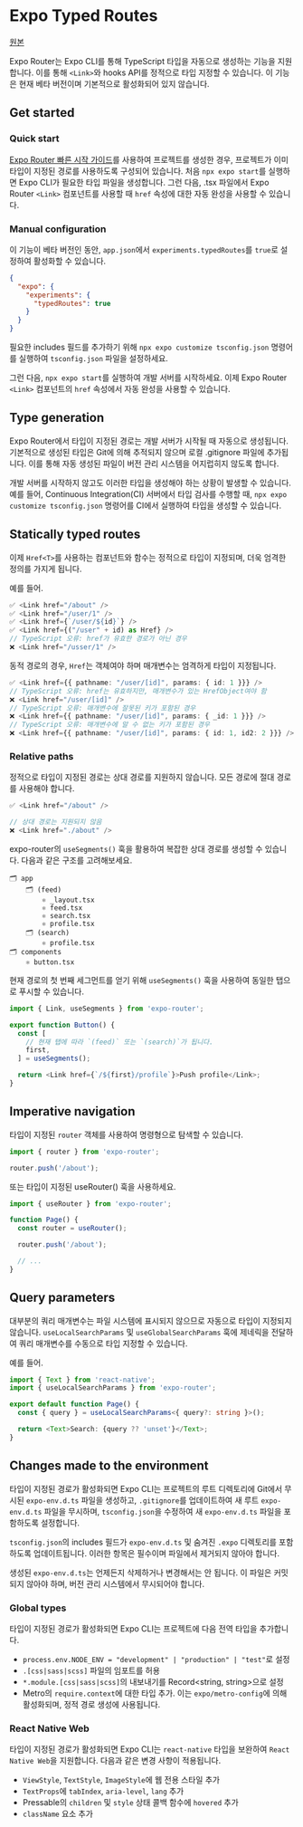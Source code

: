 # Expo Typed Routes

[원본](https://docs.expo.dev/router/reference/typed-routes/)

Expo Router는 Expo CLI를 통해 TypeScript 타입을 자동으로 생성하는 기능을 지원합니다. 이를 통해 `<Link>`와 hooks API를 정적으로 타입 지정할 수 있습니다. 이 기능은 현재 베타
버전이며 기본적으로 활성화되어 있지 않습니다.

## Get started

### Quick start

[Expo Router 빠른 시작 가이드](https://chatgpt.com/router/installation/#quick-start)를 사용하여 프로젝트를 생성한 경우, 프로젝트가 이미 타입이 지정된 경로를
사용하도록 구성되어 있습니다. 처음 `npx expo start`를 실행하면 Expo CLI가 필요한 타입
파일을 생성합니다. 그런 다음, .tsx 파일에서 Expo Router `<Link>` 컴포넌트를 사용할 때 `href` 속성에 대한 자동 완성을 사용할 수 있습니다.

### Manual configuration

이 기능이 베타 버전인 동안, `app.json`에서 `experiments.typedRoutes`를 `true`로 설정하여 활성화할 수 있습니다.

```json
{
  "expo": {
    "experiments": {
      "typedRoutes": true
    }
  }
}
```

필요한 includes 필드를 추가하기 위해 `npx expo customize tsconfig.json` 명령어를 실행하여 `tsconfig.json` 파일을 설정하세요.

그런 다음, `npx expo start`를 실행하여 개발 서버를 시작하세요. 이제 Expo Router `<Link>` 컴포넌트의 `href` 속성에서 자동 완성을 사용할 수 있습니다.

## Type generation

Expo Router에서 타입이 지정된 경로는 개발 서버가 시작될 때 자동으로 생성됩니다. 기본적으로 생성된 타입은 Git에 의해 추적되지 않으며 로컬 .gitignore 파일에 추가됩니다. 이를 통해 자동 생성된
파일이 버전 관리 시스템을 어지럽히지 않도록 합니다.

개발 서버를 시작하지 않고도 이러한 타입을 생성해야 하는 상황이 발생할 수 있습니다. 예를 들어, Continuous Integration(CI) 서버에서 타입 검사를 수행할 때, `npx expo customize
tsconfig.json` 명령어를 CI에서 실행하여 타입을 생성할 수 있습니다.

## Statically typed routes

이제 `Href<T>`를 사용하는 컴포넌트와 함수는 정적으로 타입이 지정되며, 더욱 엄격한 정의를 가지게 됩니다.

예를 들어.

```Typescript
✅ <Link href="/about" />
✅ <Link href="/user/1" />
✅ <Link href={`/user/${id}`} />
✅ <Link href={("/user" + id) as Href} />
// TypeScript 오류: href가 유효한 경로가 아닌 경우
❌ <Link href="/usser/1" />
```

동적 경로의 경우, `Href`는 객체여야 하며 매개변수는 엄격하게 타입이 지정됩니다.

```Typescript
✅ <Link href={{ pathname: "/user/[id]", params: { id: 1 }}} />
// TypeScript 오류: href는 유효하지만, 매개변수가 있는 HrefObject여야 함
❌ <Link href="/user/[id]" />
// TypeScript 오류: 매개변수에 잘못된 키가 포함된 경우
❌ <Link href={{ pathname: "/user/[id]", params: { _id: 1 }}} />
// TypeScript 오류: 매개변수에 알 수 없는 키가 포함된 경우
❌ <Link href={{ pathname: "/user/[id]", params: { id: 1, id2: 2 }}} />
```

### Relative paths

정적으로 타입이 지정된 경로는 상대 경로를 지원하지 않습니다. 모든 경로에 절대 경로를 사용해야 합니다.

```Typescript
✅ <Link href="/about" />

// 상대 경로는 지원되지 않음
❌ <Link href="./about" />
```

expo-router의 `useSegments()` 훅을 활용하여 복잡한 상대 경로를 생성할 수 있습니다. 다음과 같은 구조를 고려해보세요.

```Text
🗂️ app
    🗂️ (feed)
        ⚛️ _layout.tsx
        ⚛️ feed.tsx
        ⚛️ search.tsx
        ⚛️ profile.tsx
    🗂️ (search)
        ⚛️ profile.tsx
🗂️ components
    ⚛️ button.tsx
```

현재 경로의 첫 번째 세그먼트를 얻기 위해 `useSegments()` 훅을 사용하여 동일한 탭으로 푸시할 수 있습니다.

```Typescript
import { Link, useSegments } from 'expo-router';

export function Button() {
  const [
    // 현재 탭에 따라 `(feed)` 또는 `(search)`가 됩니다.
    first,
  ] = useSegments();

  return <Link href={`/${first}/profile`}>Push profile</Link>;
}
```

## Imperative navigation

타입이 지정된 `router` 객체를 사용하여 명령형으로 탐색할 수 있습니다.

```Typescript
import { router } from 'expo-router';

router.push('/about');
```

또는 타입이 지정된 useRouter() 훅을 사용하세요.

```Typescript
import { useRouter } from 'expo-router';

function Page() {
  const router = useRouter();

  router.push('/about');

  // ...
}
```

## Query parameters

대부분의 쿼리 매개변수는 파일 시스템에 표시되지 않으므로 자동으로 타입이 지정되지 않습니다. `useLocalSearchParams` 및 `useGlobalSearchParams` 훅에 제네릭을 전달하여 쿼리
매개변수를 수동으로 타입 지정할 수 있습니다.

예를 들어.

```Typescript
import { Text } from 'react-native';
import { useLocalSearchParams } from 'expo-router';

export default function Page() {
  const { query } = useLocalSearchParams<{ query?: string }>();

  return <Text>Search: {query ?? 'unset'}</Text>;
}

```

## Changes made to the environment

타입이 지정된 경로가 활성화되면 Expo CLI는 프로젝트의 루트 디렉토리에 Git에서 무시된 `expo-env.d.ts` 파일을 생성하고, `.gitignore`를 업데이트하여 새 루트 `expo-env.d.ts`
파일을
무시하며, `tsconfig.json`을 수정하여 새 `expo-env.d.ts` 파일을 포함하도록 설정합니다.

`tsconfig.json`의 includes 필드가 `expo-env.d.ts` 및 숨겨진 `.expo` 디렉토리를 포함하도록 업데이트됩니다. 이러한 항목은 필수이며 파일에서 제거되지 않아야 합니다.

생성된 `expo-env.d.ts`는 언제든지 삭제하거나 변경해서는 안 됩니다. 이 파일은 커밋되지 않아야 하며, 버전 관리 시스템에서 무시되어야 합니다.

### Global types

타입이 지정된 경로가 활성화되면 Expo CLI는 프로젝트에 다음 전역 타입을 추가합니다.
- `process.env.NODE_ENV = "development" | "production" | "test"`로 설정
- `.[css|sass|scss]` 파일의 임포트를 허용
- `*.module.[css|sass|scss]`의 내보내기를 Record<string, string>으로 설정
- Metro의 `require.context`에 대한 타입 추가. 이는 `expo/metro-config`에 의해 활성화되며, 정적 경로 생성에 사용됩니다.

### React Native Web

타입이 지정된 경로가 활성화되면 Expo CLI는 `react-native` 타입을 보완하여 `React Native Web`을 지원합니다. 다음과 같은 변경 사항이 적용됩니다.

- `ViewStyle`, `TextStyle`, `ImageStyle`에 웹 전용 스타일 추가
- `TextProps`에 `tabIndex`, `aria-level`, `lang` 추가
- Pressable의 `children` 및 `style` 상태 콜백 함수에 `hovered` 추가
- `className` 요소 추가